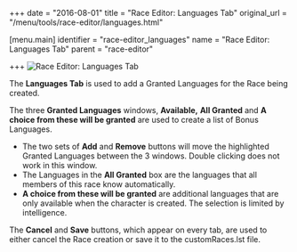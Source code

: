 +++
date = "2016-08-01"
title = "Race Editor: Languages Tab"
original_url = "/menu/tools/race-editor/languages.html"

[menu.main]
    identifier = "race-editor_languages"
    name = "Race Editor: Languages Tab"
    parent = "race-editor"
    
+++
![Race Editor: Languages
Tab](../../../images/editors/race/languagestab.png)

The **Languages Tab** is used to add a Granted Languages for the Race
being created.

The three **Granted Languages** windows, **Available,** **All Granted**
and **A choice from these will be granted** are used to create a list of
Bonus Languages.

-   The two sets of **Add** and **Remove** buttons will move the
    highlighted Granted Languages between the 3 windows. Double clicking
    does not work in this window.
-   The Languages in the **All Granted** box are the languages that all
    members of this race know automatically.
-   **A choice from these will be granted** are additional languages
    that are only available when the character is created. The selection
    is limited by intelligence.

The **Cancel** and **Save** buttons, which appear on every tab, are used
to either cancel the Race creation or save it to the customRaces.lst
file.



